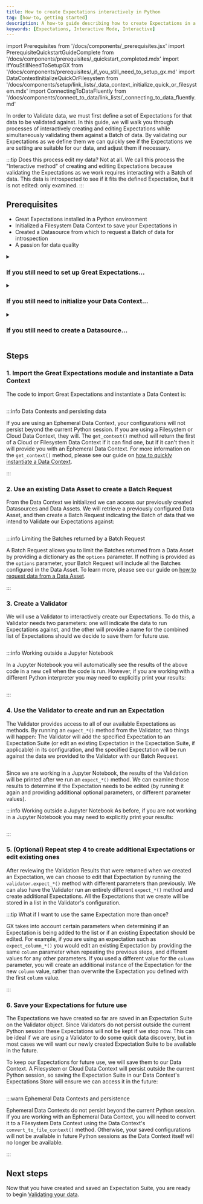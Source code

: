 ```yaml
---
title: How to create Expectations interactively in Python
tag: [how-to, getting started]
description: A how-to guide describing how to create Expectations in a Python interpreter or script while interactively receiving feedback by validating them against a Batch of data.
keywords: [Expectations, Interactive Mode, Interactive]
---
```


import Prerequisites from '/docs/components/_prerequisites.jsx'
import PrerequisiteQuickstartGuideComplete from '/docs/components/prerequisites/_quickstart_completed.mdx'
import IfYouStillNeedToSetupGX from '/docs/components/prerequisites/_if_you_still_need_to_setup_gx.md'
import DataContextInitializeQuickOrFilesystem from '/docs/components/setup/link_lists/_data_context_initialize_quick_or_filesystem.mdx'
import ConnectingToDataFluently from '/docs/components/connect_to_data/link_lists/_connecting_to_data_fluently.md'

In order to Validate data, we must first define a set of Expectations for that data to be validated against.  In this guide, we will walk you through processes of interactively creating and editing Expectations while simultaneously validating them against a Batch of data. By validating our Expectations as we define them we can quickly see if the Expectations we are setting are suitable for our data, and adjust them if necessary.

:::tip Does this process edit my data?
Not at all.  We call this process the "Interactive method" of creating and editing Expectations because validating the Expectations as we work requires interacting with a Batch of data.  This data is introspected to see if it fits the defined Expectation, but it is not edited: only examined.
:::

## Prerequisites

<Prerequisites>

- Great Expectations installed in a Python environment
- Initialized a Filesystem Data Context to save your Expectations in
- Created a Datasource from which to request a Batch of data for introspection
- A passion for data quality

</Prerequisites> 

<details>
<summary>

### If you still need to set up Great Expectations...

</summary>

<IfYouStillNeedToSetupGX />

</details>

<details>
<summary>

### If you still need to initialize your Data Context...

</summary>

Please see the appropriate guide from the following:

<DataContextInitializeQuickOrFilesystem />

</details>

<details>
<summary>

### If you still need to create a Datasource...

</summary>

Please reference the appropriate guide from the following:

<ConnectingToDataFluently />

</details>

## Steps

### 1. Import the Great Expectations module and instantiate a Data Context

The code to import Great Expectations and instantiate a Data Context is:

```python title="Python code" name="tests/integration/docusaurus/validation/validator/how_to_create_and_edit_expectations_with_instant_feedback_fluent.py imports and data context"
```

:::info Data Contexts and persisting data

If you are using an Ephemeral Data Context, your configurations will not persist beyond the current Python session.  If you are using a Filesystem or Cloud Data Context, they will.  The `get_context()` method will return the first of a Cloud or Filesystem Data Context if it can find one, but if it can't then it will provide you with an Ephemeral Data Context.  For more information on the `get_context()` method, please see our guide on [how to quickly instantiate a Data Context](/docs/guides/setup/configuring_data_contexts/instantiating_data_contexts/how_to_quickly_instantiate_a_data_context).

:::

### 2. Use an existing Data Asset to create a Batch Request

From the Data Context we initialized we can access our previously created Datasources and Data Assets.  We will retrieve a previously configured Data Asset, and then create a Batch Request indicating the Batch of data that we intend to Validate our Expectations against:

```python title="Python code" name="tests/integration/docusaurus/validation/validator/how_to_create_and_edit_expectations_with_instant_feedback_fluent.py get_data_asset_and_build_batch_request"
```

:::info Limiting the Batches returned by a Batch Request

A Batch Request allows you to limit the Batches returned from a Data Asset by providing a dictionary as the `options` parameter.  If nothing is provided as the `options` parameter, your Batch Request will include all the Batches configured in the Data Asset.  To learn more, please see our guide on [how to request data from a Data Asset](/docs/guides/connecting_to_your_data/fluent/batch_requests/how_to_request_data_from_a_data_asset).

:::

### 3. Create a Validator

We will use a Validator to interactively create our Expectations.  To do this, a Validator needs two parameters: one will indicate the data to run Expectations against, and the other will provide a name for the combined list of Expectations should we decide to save them for future use.

```python title="Python code" name="tests/integration/docusaurus/validation/validator/how_to_create_and_edit_expectations_with_instant_feedback_fluent.py get_validator_and_inspect_data"
```

:::info Working outside a Jupyter Notebook

In a Jupyter Notebook you will automatically see the results of the above code in a new cell when the code is run.  However, if you are working with a different Python interpreter you may need to explicitly print your results:

```python title="Python code" name=name="tests/integration/docusaurus/validation/validator/how_to_create_and_edit_expectations_with_instant_feedback_fluent.py inspect_data_no_jupyter"
```

:::

### 4. Use the Validator to create and run an Expectation

The Validator provides access to all of our available Expectations as methods.  By running an `expect_*()` method from the Validator, two things will happen: The Validator will add the specified Expectation to an Expectation Suite (or edit an existing Expectation in the Expectation Suite, if applicable) in its configuration, and the specified Expectation will be run against the data we provided to the Validator with our Batch Request.

```python title="Python code" name="tests/integration/docusaurus/validation/validator/how_to_create_and_edit_expectations_with_instant_feedback_fluent.py interactive_validation"
```

Since we are working in a Jupyter Notebook, the results of the Validation will be printed after we run an `expect_*()` method.  We can examine those results to determine if the Expectation needs to be edited (by running it again and providing additional optional parameters, or different parameter values).

:::info Working outside a Jupyter Notebook
As before, if you are not working in a Jupyter Notebook you may need to explicitly print your results:

```python title="Python code" name="tests/integration/docusaurus/validation/validator/how_to_create_and_edit_expectations_with_instant_feedback_fluent.py interactive_validation_no_jupyter"
```

:::

### 5. (Optional) Repeat step 4 to create additional Expectations or edit existing ones

After reviewing the Validation Results that were returned when we created an Expectation, we can choose to edit that Expectation by running the `validator.expect_*()` method with different parameters than previously.  We can also have the Validator run an entirely different `expect_*()` method and create additional Expectations.  All the Expectations that we create will be stored in a list in the Validator's configuration.

:::tip What if I want to use the same Expectation more than once?

GX takes into account certain parameters when determining if an Expectation is being added to the list or if an existing Expectation should be edited.  For example, if you are using an expectation such as `expect_column_*()` you would edit an existing Expectation by providing the same `column` parameter when repeating the previous steps, and different values for any other parameters.  If you used a different value for the `column` parameter, you will create an additional instance of the Expectation for the new `column` value, rather than overwrite the Expectation you defined with the first `column` value.

:::

### 6. Save your Expectations for future use

The Expectations we have created so far are saved in an Expectation Suite on the Validator object.  Since Validators do not persist outside the current Python session these Expectations will not be kept if we stop now.  This can be ideal if we are using a Validator to do some quick data discovery, but in most cases we will want our newly created Expectation Suite to be available in the future.

To keep our Expectations for future use, we will save them to our Data Context.  A Filesystem or Cloud Data Context will persist outside the current Python session, so saving the Expectation Suite in our Data Context's Expectations Store will ensure we can access it in the future:

```python title="Python code" name="tests/integration/docusaurus/validation/validator/how_to_create_and_edit_expectations_with_instant_feedback_fluent.py save_expectation_suite"
```

:::warn Ephemeral Data Contexts and persistence

Ephemeral Data Contexts do not persist beyond the current Python session.  If you are working with an Ephemeral Data Context, you will need to convert it to a Filesystem Data Context using the Data Context's `convert_to_file_context()` method.  Otherwise, your saved configurations will not be available in future Python sessions as the Data Context itself will no longer be available.

:::

## Next steps

Now that you have created and saved an Expectation Suite, you are ready to begin [Validating your data](/docs/guides/validation/validate_data_overview).